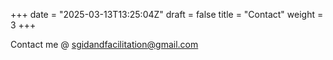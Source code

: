 +++
date = "2025-03-13T13:25:04Z"
draft = false
title = "Contact"
weight = 3
+++

Contact me @ sgidandfacilitation@gmail.com